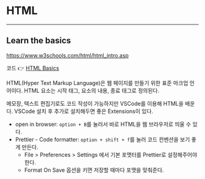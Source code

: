 # HTML

---

## Learn the basics

https://www.w3schools.com/html/html_intro.asp

코드 👉 [HTML Basics](https://github.com/leejaeseong11/frontend-study/tree/main/HTML/HTML%20Basics)

HTML(Hyper Text Markup Language)은 웹 페이지를 만들기 위한 표준 마크업 언어이다. HTML 요소는 시작 태그, 요소의 내용, 종료 태그로 정의된다.

메모장, 텍스트 편집기로도 코드 작성이 가능하지만 VSCode를 이용해 HTML을 배운다. VSCode 설치 후 추가로 설치해두면 좋은 Extensions이 있다.

- open in browser: `option + B`를 눌러서 바로 HTML을 웹 브라우저로 띄울 수 있다.
- Prettier - Code formatter: `option + shift + f`를 눌러 코드 컨벤션을 보기 좋게 만든다.
  - File > Preferences > Settings 에서 기본 포맷터를 Prettier로 설정해주어야 한다.
  - Format On Save 옵션을 키면 저장할 때마다 포맷을 맞춰준다.
